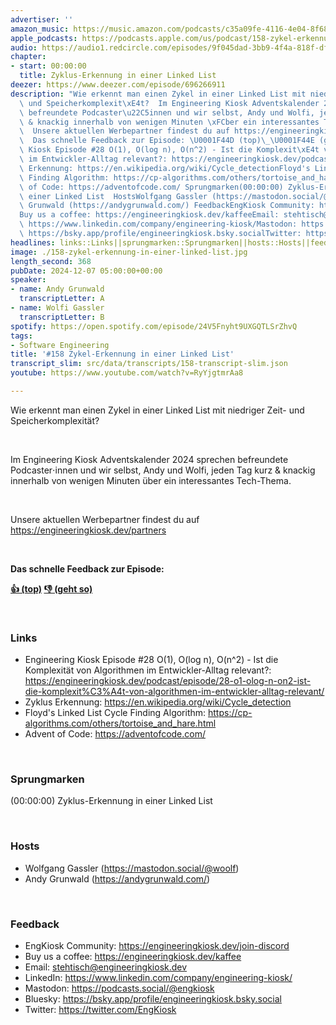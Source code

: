 ```yaml
---
advertiser: ''
amazon_music: https://music.amazon.com/podcasts/c35a09fe-4116-4e04-8f68-77d61b112e46/episodes/a6d6d2c6-b756-46ff-ada5-e0a14e1779f0/engineering-kiosk-158-zykel-erkennung-in-einer-linked-list
apple_podcasts: https://podcasts.apple.com/us/podcast/158-zykel-erkennung-in-einer-linked-list/id1603082924?i=1000679551386&uo=4
audio: https://audio1.redcircle.com/episodes/9f045dad-3bb9-4f4a-818f-df636194fc74/stream.mp3
chapter:
- start: 00:00:00
  title: Zyklus-Erkennung in einer Linked List
deezer: https://www.deezer.com/episode/696266911
description: "Wie erkennt man einen Zykel in einer Linked List mit niedriger Zeit-\
  \ und Speicherkomplexit\xE4t?  Im Engineering Kiosk Adventskalender 2024 sprechen\
  \ befreundete Podcaster\u22C5innen und wir selbst, Andy und Wolfi, jeden Tag kurz\
  \ & knackig innerhalb von wenigen Minuten \xFCber ein interessantes Tech-Thema.\
  \  Unsere aktuellen Werbepartner findest du auf https://engineeringkiosk.dev/partners\
  \  Das schnelle Feedback zur Episode: \U0001F44D (top)\_\U0001F44E (geht so)  LinksEngineering\
  \ Kiosk Episode #28 O(1), O(log n), O(n^2) - Ist die Komplexit\xE4t von Algorithmen\
  \ im Entwickler-Alltag relevant?: https://engineeringkiosk.dev/podcast/episode/28-o1-olog-n-on2-ist-die-komplexit%C3%A4t-von-algorithmen-im-entwickler-alltag-relevant/Zyklus\
  \ Erkennung: https://en.wikipedia.org/wiki/Cycle_detectionFloyd's Linked List Cycle\
  \ Finding Algorithm: https://cp-algorithms.com/others/tortoise_and_hare.htmlAdvent\
  \ of Code: https://adventofcode.com/ Sprungmarken(00:00:00) Zyklus-Erkennung in\
  \ einer Linked List  HostsWolfgang Gassler (https://mastodon.social/@woolf)Andy\
  \ Grunwald (https://andygrunwald.com/) FeedbackEngKiosk Community: https://engineeringkiosk.dev/join-discord\_\
  Buy us a coffee: https://engineeringkiosk.dev/kaffeeEmail: stehtisch@engineeringkiosk.devLinkedIn:\
  \ https://www.linkedin.com/company/engineering-kiosk/Mastodon: https://podcasts.social/@engkioskBluesky:\
  \ https://bsky.app/profile/engineeringkiosk.bsky.socialTwitter: https://twitter.com/EngKiosk"
headlines: links::Links||sprungmarken::Sprungmarken||hosts::Hosts||feedback::Feedback
image: ./158-zykel-erkennung-in-einer-linked-list.jpg
length_second: 368
pubDate: 2024-12-07 05:00:00+00:00
speaker:
- name: Andy Grunwald
  transcriptLetter: A
- name: Wolfi Gassler
  transcriptLetter: B
spotify: https://open.spotify.com/episode/24V5Fnyht9UXGQTLSrZhvQ
tags:
- Software Engineering
title: '#158 Zykel-Erkennung in einer Linked List'
transcript_slim: src/data/transcripts/158-transcript-slim.json
youtube: https://www.youtube.com/watch?v=RyYjgtmrAa8

---
```

<p>Wie erkennt man einen Zykel in einer Linked List mit niedriger Zeit- und Speicherkomplexität?</p><p><br></p><p>Im Engineering Kiosk Adventskalender 2024 sprechen befreundete Podcaster⋅innen und wir selbst, Andy und Wolfi, jeden Tag kurz &amp; knackig innerhalb von wenigen Minuten über ein interessantes Tech-Thema.</p><p><br></p><p>Unsere aktuellen Werbepartner findest du auf <a href="https://engineeringkiosk.dev/partners">https://engineeringkiosk.dev/partners</a></p><p><br></p><p><strong>Das schnelle Feedback zur Episode:</strong></p><p><a href="https://api.openpodcast.dev/feedback/158/upvote" rel="nofollow"><strong>👍 (top)</strong></a><strong> </strong><a href="https://api.openpodcast.dev/feedback/158/downvote" rel="nofollow"><strong>👎 (geht so)</strong></a></p><p><br></p><h3 id="links">Links</h3><ul><li>Engineering Kiosk Episode #28 O(1), O(log n), O(n^2) - Ist die Komplexität von Algorithmen im Entwickler-Alltag relevant?: <a href="https://engineeringkiosk.dev/podcast/episode/28-o1-olog-n-on2-ist-die-komplexit%C3%A4t-von-algorithmen-im-entwickler-alltag-relevant/">https://engineeringkiosk.dev/podcast/episode/28-o1-olog-n-on2-ist-die-komplexit%C3%A4t-von-algorithmen-im-entwickler-alltag-relevant/</a></li><li>Zyklus Erkennung: <a href="https://en.wikipedia.org/wiki/Cycle_detection" rel="nofollow">https://en.wikipedia.org/wiki/Cycle_detection</a></li><li>Floyd&#39;s Linked List Cycle Finding Algorithm: <a href="https://cp-algorithms.com/others/tortoise_and_hare.html" rel="nofollow">https://cp-algorithms.com/others/tortoise_and_hare.html</a></li><li>Advent of Code: <a href="https://adventofcode.com/" rel="nofollow">https://adventofcode.com/</a></li></ul><p><br></p><h3 id="sprungmarken">Sprungmarken</h3><p>(00:00:00) Zyklus-Erkennung in einer Linked List</p><p><br></p><h3 id="hosts">Hosts</h3><ul><li>Wolfgang Gassler (<a href="https://mastodon.social/@woolf" rel="nofollow">https://mastodon.social/@woolf</a>)</li><li>Andy Grunwald (<a href="https://andygrunwald.com/" rel="nofollow">https://andygrunwald.com/</a>)</li></ul><p><br></p><h3 id="feedback">Feedback</h3><ul><li>EngKiosk Community: <a href="https://engineeringkiosk.dev/join-discord">https://engineeringkiosk.dev/join-discord</a> </li><li>Buy us a coffee: <a href="https://engineeringkiosk.dev/kaffee">https://engineeringkiosk.dev/kaffee</a></li><li>Email: <a href="mailto:stehtisch@engineeringkiosk.dev" rel="nofollow">stehtisch@engineeringkiosk.dev</a></li><li>LinkedIn: <a href="https://www.linkedin.com/company/engineering-kiosk/" rel="nofollow">https://www.linkedin.com/company/engineering-kiosk/</a></li><li>Mastodon: <a href="https://podcasts.social/@engkiosk" rel="nofollow">https://podcasts.social/@engkiosk</a></li><li>Bluesky: <a href="https://bsky.app/profile/engineeringkiosk.bsky.social" rel="nofollow">https://bsky.app/profile/engineeringkiosk.bsky.social</a></li><li>Twitter: <a href="https://twitter.com/EngKiosk" rel="nofollow">https://twitter.com/EngKiosk</a></li></ul>